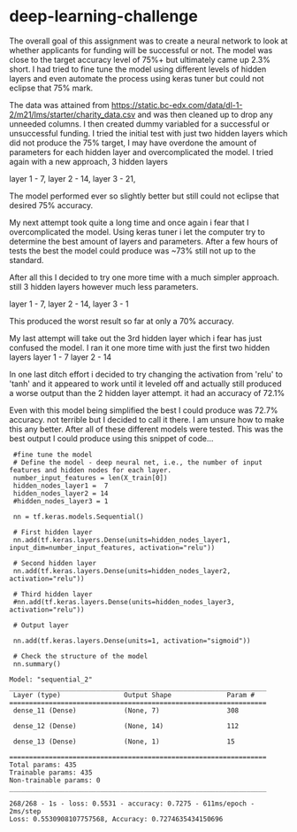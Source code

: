 # deep-learning-challenge

The overall goal of this assignment was to create a neural network to look at whether applicants for funding will be successful or not. The model was close to the target accuracy level of 75%+ but ultimately came up 2.3% short. I had tried to fine tune the model using different levels of hidden layers  and even automate the process using keras tuner but could not eclipse that 75% mark. 

The data was attained from https://static.bc-edx.com/data/dl-1-2/m21/lms/starter/charity_data.csv and was then cleaned up to drop any unneeded columns. 
I then created dummy variabled for a successful or unsuccessful funding. I tried the initial test with just two hidden layers which did not produce the 75% target, I may have overdone the amount of parameters for each hidden layer and overcomplicated the model. I tried again with a new approach, 3 hidden layers 

layer 1 - 7,
layer 2 - 14,
layer 3 - 21,

The model performed ever so slightly better but still could not eclipse that desired 75% accuracy. 

My next attempt took quite a long time and once again i fear that I overcomplicated the model. Using keras tuner i let the computer try to determine the best amount of layers and parameters. After a few hours of tests the best the model could produce was ~73% still not up to the standard. 

After all this I decided to try one more time with a much simpler approach. still 3 hidden layers however much less parameters.

layer 1 - 7,
layer 2 - 14,
layer 3 - 1

This produced the worst result so far at only a 70% accuracy. 

My last attempt will take out the 3rd hidden layer which i fear has just confused the model. I ran it one more time with just the first two hidden layers 
layer 1 - 7
layer 2 - 14

In one last ditch effort i decided to try changing the activation from 'relu' to 'tanh' and it appeared to work until it leveled off and actually still produced a worse output than the 2 hidden layer attempt. it had an accuracy of 72.1%

Even with this model being simplified the best I could produce was 72.7% accuracy. not terrible but I decided to call it there. I am unsure how to make this any better. After all of these different models were tested. This was the best output I could produce using this snippet of code...

     #fine tune the model
     # Define the model - deep neural net, i.e., the number of input features and hidden nodes for each layer.
     number_input_features = len(X_train[0])
     hidden_nodes_layer1 =  7
     hidden_nodes_layer2 = 14
     #hidden_nodes_layer3 = 1

     nn = tf.keras.models.Sequential()

     # First hidden layer
     nn.add(tf.keras.layers.Dense(units=hidden_nodes_layer1, input_dim=number_input_features, activation="relu"))

     # Second hidden layer
     nn.add(tf.keras.layers.Dense(units=hidden_nodes_layer2, activation="relu"))

     # Third hidden layer
     #nn.add(tf.keras.layers.Dense(units=hidden_nodes_layer3, activation="relu"))

     # Output layer

     nn.add(tf.keras.layers.Dense(units=1, activation="sigmoid"))

     # Check the structure of the model
     nn.summary()

    Model: "sequential_2"
    _________________________________________________________________
     Layer (type)                Output Shape              Param #   
    =================================================================
     dense_11 (Dense)            (None, 7)                 308       

     dense_12 (Dense)            (None, 14)                112       

     dense_13 (Dense)            (None, 1)                 15        

    =================================================================
    Total params: 435
    Trainable params: 435
    Non-trainable params: 0
    _________________________________________________________________

    268/268 - 1s - loss: 0.5531 - accuracy: 0.7275 - 611ms/epoch - 2ms/step
    Loss: 0.5530908107757568, Accuracy: 0.7274635434150696
